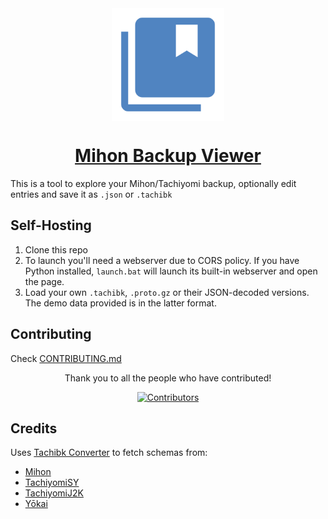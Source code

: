 <div align="center">
  <a href="https://backup.mihon.tools">
    <img align="center" src="site/img/icons/apple-touch-icon.png" alt="Logo">
  </a>

# [Mihon Backup Viewer](https://backup.mihon.tools)

</div>

This is a tool to explore your Mihon/Tachiyomi backup, optionally edit entries and save it as `.json` or `.tachibk`

## Self-Hosting

1. Clone this repo
2. To launch you'll need a webserver due to CORS policy. If you have Python installed, `launch.bat` will launch its built-in webserver and open the page.
3. Load your own `.tachibk`, `.proto.gz` or their JSON-decoded versions. The demo data provided is in the latter format.

## Contributing

Check [CONTRIBUTING.md](https://github.com/Animeboynz/Mihon-Backup-Viewer/blob/main/CONTRIBUTING.md)

<div align="center">

Thank you to all the people who have contributed!

<a href="https://github.com/Animeboynz/Mihon-Backup-Viewer/graphs/contributors">
    <img src="https://contrib.rocks/image?repo=Animeboynz/Mihon-Backup-Viewer" alt="Contributors" title="Contributors" width="200"/>
</a>
</div>

## Credits

Uses [Tachibk Converter](https://github.com/BrutuZ/tachibk-converter) to fetch schemas from:

- [Mihon](https://github.com/mihonapp/mihon)
- [TachiyomiSY](https://github.com/jobobby04/TachiyomiSY)
- [TachiyomiJ2K](https://github.com/Jays2Kings/tachiyomiJ2K)
- [Yōkai](https://github.com/null2264/yokai)
